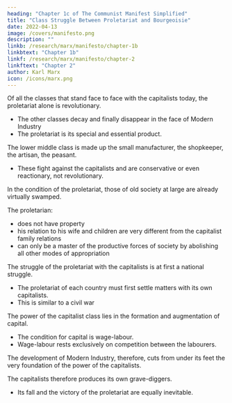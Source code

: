 ```yaml
---
heading: "Chapter 1c of The Communist Manifest Simplified"
title: "Class Struggle Between Proletariat and Bourgeoisie"
date: 2022-04-13
image: /covers/manifesto.png
description: ""
linkb: /research/marx/manifesto/chapter-1b
linkbtext: "Chapter 1b"
linkf: /research/marx/manifesto/chapter-2
linkftext: "Chapter 2"
author: Karl Marx
icon: /icons/marx.png
---
```




Of all the classes that stand face to face with the capitalists today, the proletariat alone is revolutionary. 
- The other classes decay and finally disappear in the face of Modern Industry
- The proletariat is its special and essential product.

The lower middle class is made up the small manufacturer, the shopkeeper, the artisan, the peasant. 
- These fight against the capitalists and are conservative or even reactionary, not revolutionary. 

<!-- Nay more, they are reactionary, for they try to roll back the wheel of history. If by chance, they are revolutionary, they are only so in view of their impending transfer into the proletariat; they thus defend not their present, but their future interests, they desert their own standpoint to place themselves at that of the proletariat. -->

<!-- The “dangerous class”, [lumpenproletariat] the social scum, that passively rotting mass thrown off by the lowest layers of the old society, may, here and there, be swept into the movement by a proletarian revolution; its conditions of life, however, prepare it far more for the part of a bribed tool of reactionary intrigue. -->

In the condition of the proletariat, those of old society at large are already virtually swamped. 

The proletarian:
- does not have property
- his relation to his wife and children are very different from the capitalist family relations
- can only be a master of the productive forces of society by abolishing all other modes of appropriation

<!--  modern industry labour, modern subjection to capital, the same in England as in France, in America as in Germany, has stripped him of every trace of national character. Law, morality, religion, are to him so many capitalist prejudices, behind which lurk in ambush just as many capitalist interests. -->

<!-- All the preceding classes that got the upper hand sought to fortify their already acquired status by subjecting society at large to their conditions of appropriation.  -->



<!-- , and thereby also every other previous mode of appropriation. They have nothing of their own to secure and to fortify; their mission is to destroy all previous securities for, and insurances of, individual property. -->

<!-- All previous historical movements were movements of minorities, or in the interest of minorities. The proletarian movement is the self-conscious, independent movement of the immense majority, in the interest of the immense majority. The proletariat, the lowest stratum of our present society, cannot stir, cannot raise itself up, without the whole superincumbent strata of official society being sprung into the air.

Though not in substance, yet in form, -->

The struggle of the proletariat with the capitalists is at first a national struggle.
- The proletariat of each country must first settle matters with its own capitalists.
- This is similar to a civil war

<!-- In depicting the most general phases of the development of the proletariat, we traced the more or less veiled civil war, raging within existing society, up to the point where that war breaks out into open revolution, and where the violent overthrow of the capitalists lays the foundation for the sway of the proletariat. -->

<!-- Hitherto, every form of society has been based, as we have already seen, on the antagonism of oppressing and oppressed classes. But in order to oppress a class, certain conditions must be assured to it under which it can, at least, continue its slavish existence. 

The serf, in the period of serfdom, raised himself to membership in the commune, just as the petty capitalist, under the yoke of the feudal absolutism, managed to develop into a capitalist. The modern labourer, on the contrary, instead of rising with the process of industry, sinks deeper and deeper below the conditions of existence of his own class. He becomes a pauper, and pauperism develops more rapidly than population and wealth. And here it becomes evident, that the capitalists is unfit any longer to be the ruling class in society, and to impose its conditions of existence upon society as an over-riding law. It is unfit to rule because it is incompetent to assure an existence to its slave within his slavery, because it cannot help letting him sink into such a state, that it has to feed him, instead of being fed by him. Society can no longer live under this capitalists, in other words, its existence is no longer compatible with society. -->

The power of the capitalist class lies in the formation and augmentation of capital.
- The condition for capital is wage-labour.
- Wage-labour rests exclusively on competition between the labourers. 

<!-- The advance of industry, whose involuntary promoter is the capitalists, replaces the isolation of the labourers, due to competition, by the revolutionary combination, due to association.  -->

The development of Modern Industry, therefore, cuts from under its feet the very foundation of the power of the capitalists. <!-- produces and appropriates products.  -->

The capitalists therefore produces its own grave-diggers.
-  Its fall and the victory of the proletariat are equally inevitable.

<!-- 
1. “This proposition,” I wrote in the preface to the English translation, “which, in my opinion, is destined to do for history what Darwin’ s theory has done for biology, we both of us, had been gradually approaching for some years before 1845. How far I had independently progressed towards it is best shown by my Conditions of the Working Class in England. But when I again met Marx at Brussels, in spring 1845, he had it already worked out and put it before me in terms almost as clear as those in which I have stated it here.” [Note by Engels to the German edition of 1890]

2. Lassalle personally, to us, always acknowledged himself to be a disciple of Marx, and, as such, stood on the ground of the Manifesto. But in his first public agitation, 1862-1864, he did not go beyond demanding co-operative workshops supported by state credit.

A. The first Russian translation of the Manifesto of the Communist Party was made by Bakunin, who despite being one of Marx and Engels’ most pronounced opponents in the working class movement, saw the great revolutionary importance contained within the Manifesto. Published in Geneva in 1869 (printing it in Russia was impossible due to state censorship), Bakunin’s translation was not completely accurate, and was replaced a decade later by Plekhanov’s translation in 1882, for which both Marx and Engels wrote a preface.

B. A reference to the events that occurred in Russia after the assassination, on March, 1, 1881, of Emperor Alexander II by Narodnaya Volya members. Alexander III, his successor, was staying in Gatchina for fear of further terrorism.

C. The issue of 30 December 1871 of Woodhulls & Claiflin's weekly contained an exact copy of Helen Macfarlane's translation for the Red Republican but neither the Red Republican nor Helen Macfarlane were acknowledged.
 -->
